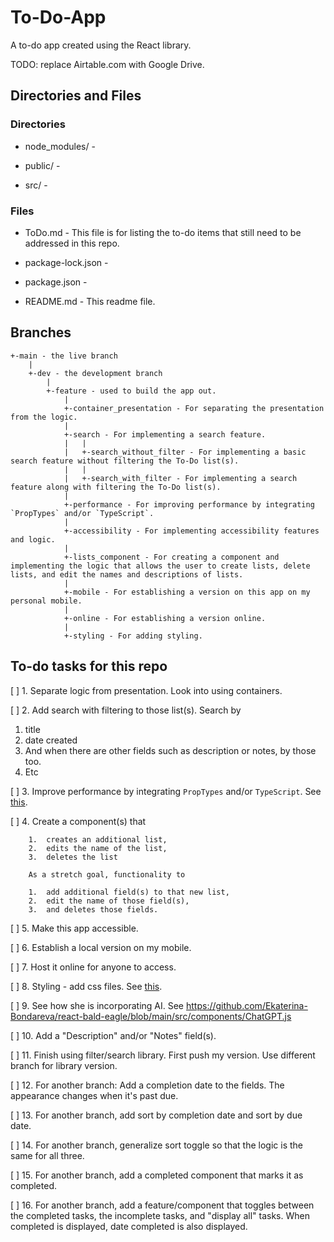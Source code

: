 # To-Do-App

A to-do app created using the React library.

TODO: replace Airtable.com with Google Drive.

## Directories and Files

### Directories

- node_modules/ -

- public/ -

- src/ -

### Files

- ToDo.md - This file is for listing the to-do items that still need to be addressed in this repo.

- package-lock.json -

- package.json -

- README.md - This readme file.

## Branches

```
+-main - the live branch
    |
    +-dev - the development branch
        |
        +-feature - used to build the app out.
            |
            +-container_presentation - For separating the presentation from the logic.
            |
            +-search - For implementing a search feature.
            |   |
            |   +-search_without_filter - For implementing a basic search feature without filtering the To-Do list(s).
            |   |
            |   +-search_with_filter - For implementing a search feature along with filtering the To-Do list(s).
            |
            +-performance - For improving performance by integrating `PropTypes` and/or `TypeScript`.
            |
            +-accessibility - For implementing accessibility features and logic.
            |
            +-lists_component - For creating a component and implementing the logic that allows the user to create lists, delete lists, and edit the names and descriptions of lists.
            |
            +-mobile - For establishing a version on this app on my personal mobile.
            |
            +-online - For establishing a version online.
            |
            +-styling - For adding styling.
```

## To-do tasks for this repo

[ ] 1. Separate logic from presentation. Look into using containers.

[ ] 2. Add search with filtering to those list(s). Search by

1.  title
2.  date created
3.  And when there are other fields such as description or notes, by those too.
4.  Etc

[ ] 3. Improve performance by integrating `PropTypes` and/or `TypeScript`. See [this](https://github.com/Code-the-Dream-School/react/wiki/Lesson-4.1).

[ ] 4. Create a component(s) that

        1.  creates an additional list,
        2.  edits the name of the list,
        3.  deletes the list

        As a stretch goal, functionality to

        1.  add additional field(s) to that new list,
        2.  edit the name of those field(s),
        3.  and deletes those fields.

[ ] 5. Make this app accessible.

[ ] 6. Establish a local version on my mobile.

[ ] 7. Host it online for anyone to access.

[ ] 8. Styling - add css files. See [this](https://github.com/Code-the-Dream-School/react/wiki/Lesson-3.1).

[ ] 9. See how she is incorporating AI. See https://github.com/Ekaterina-Bondareva/react-bald-eagle/blob/main/src/components/ChatGPT.js

[ ] 10. Add a "Description" and/or "Notes" field(s).

[ ] 11. Finish using filter/search library. First push my version. Use different branch for library version.

[ ] 12. For another branch: Add a completion date to the fields. The appearance changes when it's past due.

[ ] 13. For another branch, add sort by completion date and sort by due date.

[ ] 14. For another branch, generalize sort toggle so that the logic is the same for all three.

[ ] 15. For another branch, add a completed component that marks it as completed.

[ ] 16. For another branch, add a feature/component that toggles between the completed tasks, the incomplete tasks, and "display all" tasks. When completed is displayed, date completed is also displayed.

